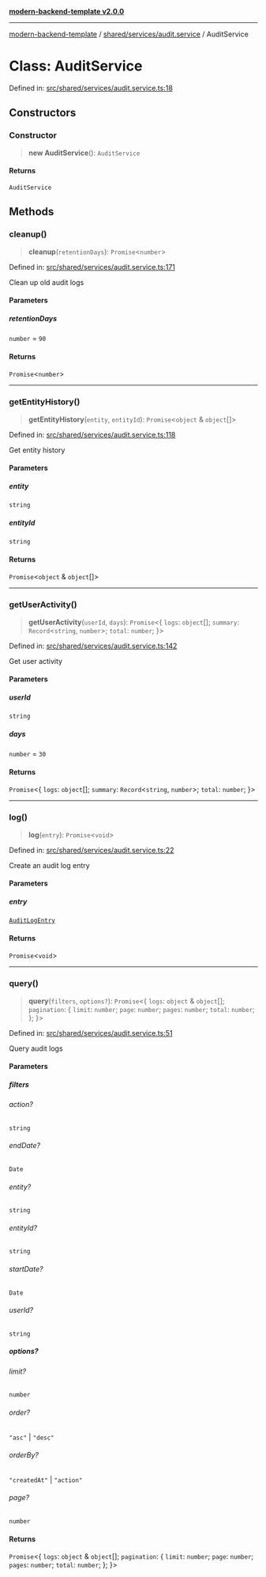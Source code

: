 [**modern-backend-template v2.0.0**](../../../../README.md)

***

[modern-backend-template](../../../../modules.md) / [shared/services/audit.service](../README.md) / AuditService

# Class: AuditService

Defined in: [src/shared/services/audit.service.ts:18](https://github.com/maemreyo/saas-4cus-nodejs/blob/1a77de11cd6eaefe66c31c7f5de281673fc25ce5/src/shared/services/audit.service.ts#L18)

## Constructors

### Constructor

> **new AuditService**(): `AuditService`

#### Returns

`AuditService`

## Methods

### cleanup()

> **cleanup**(`retentionDays`): `Promise`\<`number`\>

Defined in: [src/shared/services/audit.service.ts:171](https://github.com/maemreyo/saas-4cus-nodejs/blob/1a77de11cd6eaefe66c31c7f5de281673fc25ce5/src/shared/services/audit.service.ts#L171)

Clean up old audit logs

#### Parameters

##### retentionDays

`number` = `90`

#### Returns

`Promise`\<`number`\>

***

### getEntityHistory()

> **getEntityHistory**(`entity`, `entityId`): `Promise`\<`object` & `object`[]\>

Defined in: [src/shared/services/audit.service.ts:118](https://github.com/maemreyo/saas-4cus-nodejs/blob/1a77de11cd6eaefe66c31c7f5de281673fc25ce5/src/shared/services/audit.service.ts#L118)

Get entity history

#### Parameters

##### entity

`string`

##### entityId

`string`

#### Returns

`Promise`\<`object` & `object`[]\>

***

### getUserActivity()

> **getUserActivity**(`userId`, `days`): `Promise`\<\{ `logs`: `object`[]; `summary`: `Record`\<`string`, `number`\>; `total`: `number`; \}\>

Defined in: [src/shared/services/audit.service.ts:142](https://github.com/maemreyo/saas-4cus-nodejs/blob/1a77de11cd6eaefe66c31c7f5de281673fc25ce5/src/shared/services/audit.service.ts#L142)

Get user activity

#### Parameters

##### userId

`string`

##### days

`number` = `30`

#### Returns

`Promise`\<\{ `logs`: `object`[]; `summary`: `Record`\<`string`, `number`\>; `total`: `number`; \}\>

***

### log()

> **log**(`entry`): `Promise`\<`void`\>

Defined in: [src/shared/services/audit.service.ts:22](https://github.com/maemreyo/saas-4cus-nodejs/blob/1a77de11cd6eaefe66c31c7f5de281673fc25ce5/src/shared/services/audit.service.ts#L22)

Create an audit log entry

#### Parameters

##### entry

[`AuditLogEntry`](../interfaces/AuditLogEntry.md)

#### Returns

`Promise`\<`void`\>

***

### query()

> **query**(`filters`, `options?`): `Promise`\<\{ `logs`: `object` & `object`[]; `pagination`: \{ `limit`: `number`; `page`: `number`; `pages`: `number`; `total`: `number`; \}; \}\>

Defined in: [src/shared/services/audit.service.ts:51](https://github.com/maemreyo/saas-4cus-nodejs/blob/1a77de11cd6eaefe66c31c7f5de281673fc25ce5/src/shared/services/audit.service.ts#L51)

Query audit logs

#### Parameters

##### filters

###### action?

`string`

###### endDate?

`Date`

###### entity?

`string`

###### entityId?

`string`

###### startDate?

`Date`

###### userId?

`string`

##### options?

###### limit?

`number`

###### order?

`"asc"` \| `"desc"`

###### orderBy?

`"createdAt"` \| `"action"`

###### page?

`number`

#### Returns

`Promise`\<\{ `logs`: `object` & `object`[]; `pagination`: \{ `limit`: `number`; `page`: `number`; `pages`: `number`; `total`: `number`; \}; \}\>
